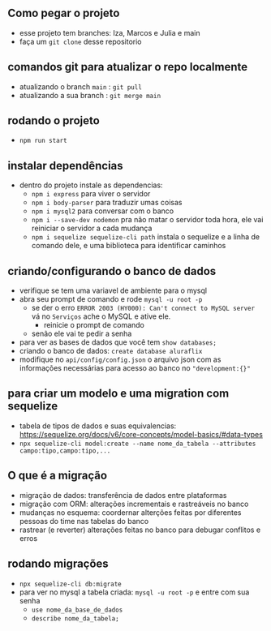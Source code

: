 ## Como pegar o projeto
- esse projeto tem branches: Iza, Marcos e Julia e main
- faça um `git clone` desse repositorio
    
## comandos git para atualizar o repo localmente
- atualizando o branch `main` : `git pull`
- atualizando a sua branch : `git merge main`

## rodando o projeto
- `npm run start`
    
## instalar dependências
- dentro do projeto instale as dependencias:
  - `npm i express` para viver o servidor
  - `npm i body-parser` para traduzir umas coisas
  - `npm i mysql2` para conversar com o banco
  - `npm i --save-dev nodemon` pra não matar o servidor toda hora, ele vai reiniciar o servidor a cada mudança
  - `npm i sequelize sequelize-cli path` instala o sequelize e a linha de comando dele, e uma biblioteca para identificar caminhos

## criando/configurando o banco de dados
- verifique se tem uma variavel de ambiente para o mysql 
- abra seu prompt de comando e rode `mysql -u root -p`
  - se der o erro `ERROR 2003 (HY000): Can't connect to MySQL server` vá no `Serviços` ache o MySQL e ative ele.
    - reinicie o prompt de comando
  - senão ele vai te pedir a senha
- para ver as bases de dados que você tem  `show databases;`
- criando o banco de dados: `create database aluraflix`
- modifique no `api/config/config.json` o arquivo json com as informações necessárias para acesso ao banco no `"development:{}"`

## para criar um modelo e uma migration com sequelize
- tabela de tipos de dados e suas equivalencias: https://sequelize.org/docs/v6/core-concepts/model-basics/#data-types
- `npx sequelize-cli model:create --name nome_da_tabela --attributes campo:tipo,campo:tipo,...` 

## O que é a migração
- migração de dados: transferência de dados entre plataformas
- migração com ORM: alterações incrementais e rastreáveis no banco
- mudanças no esquema: coordernar alterções feitas por diferentes pessoas do time nas tabelas do banco
- rastrear (e reverter) alterações feitas no banco para debugar conflitos e erros

## rodando migrações
- `npx sequelize-cli db:migrate`
- para ver no mysql a tabela criada: `mysql -u root -p` e entre com sua senha
  - `use nome_da_base_de_dados`
  - `describe nome_da_tabela;`

